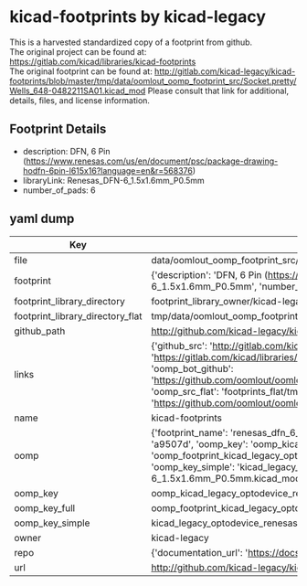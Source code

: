 # kicad-footprints by kicad-legacy  
This is a harvested standardized copy of a footprint from github.  
The original project can be found at:  
https://gitlab.com/kicad/libraries/kicad-footprints  
The original footprint can be found at:
http://gitlab.com/kicad-legacy/kicad-footprints/blob/master/tmp/data/oomlout_oomp_footprint_src/Socket.pretty/Wells_648-0482211SA01.kicad_mod
Please consult that link for additional, details, files, and license information.  
## Footprint Details
* description: DFN, 6 Pin (https://www.renesas.com/us/en/document/psc/package-drawing-hodfn-6pin-l615x16?language=en&r=568376)  
* libraryLink: Renesas_DFN-6_1.5x1.6mm_P0.5mm  
* number_of_pads: 6  
## yaml dump  
| Key | Value |  
| --- | --- |  
| file | data/oomlout_oomp_footprint_src/kicad-footprints/OptoDevice.pretty/Renesas_DFN-6_1.5x1.6mm_P0.5mm.kicad_mod |  
| footprint | {'description': 'DFN, 6 Pin (https://www.renesas.com/us/en/document/psc/package-drawing-hodfn-6pin-l615x16?language=en&r=568376)', 'libraryLink': 'Renesas_DFN-6_1.5x1.6mm_P0.5mm', 'number_of_pads': 6} |  
| footprint_library_directory | footprint_library_owner/kicad-legacy_kicad-footprints |  
| footprint_library_directory_flat | tmp/data/oomlout_oomp_footprint_src/footprints_flat/kicad_legacy_optodevice_renesas_dfn_6_1_5x1_6mm_p0_5mm/working |  
| github_path | http://github.com/kicad-legacy/kicad-footprints/blob/master/tmp/data/oomlout_oomp_footprint_src/OptoDevice.pretty/Renesas_DFN-6_1.5x1.6mm_P0.5mm.kicad_mod |  
| links | {'github_src': 'http://gitlab.com/kicad-legacy/kicad-footprints/blob/master/tmp/data/oomlout_oomp_footprint_src/Socket.pretty/Wells_648-0482211SA01.kicad_mod', 'github_src_repo': 'https://gitlab.com/kicad/libraries/kicad-footprints', 'oomp_bot': 'tmp/data/oomlout_oomp_footprint_src/footprints/kicad_legacy_optodevice_renesas_dfn_6_1_5x1_6mm_p0_5mm/working', 'oomp_bot_github': 'https://github.com/oomlout/oomlout_oomp_footprint_bot/tree/main/tmp/data/oomlout_oomp_footprint_src/footprints/kicad_legacy_optodevice_renesas_dfn_6_1_5x1_6mm_p0_5mm/working', 'oomp_src_flat': 'footprints_flat/tmp/data/oomlout_oomp_footprint_src/footprints_flat/kicad_legacy_optodevice_renesas_dfn_6_1_5x1_6mm_p0_5mm/working', 'oomp_src_flat_github': 'https://github.com/oomlout/oomlout_oomp_footprint_src/tree/main/tmp/data/oomlout_oomp_footprint_src/footprints_flat/kicad_legacy_optodevice_renesas_dfn_6_1_5x1_6mm_p0_5mm/working'} |  
| name | kicad-footprints |  
| oomp | {'footprint_name': 'renesas_dfn_6_1_5x1_6mm_p0_5mm', 'library_name': 'optodevice', 'md5': 'a9507dd4739e4def9e3b1a8dfd810681', 'md5_10': 'a9507dd473', 'md5_5': 'a9507', 'md5_6': 'a9507d', 'oomp_key': 'oomp_kicad_legacy_optodevice_renesas_dfn_6_1_5x1_6mm_p0_5mm', 'oomp_key_extra': 'oomp_footprint_kicad_legacy_optodevice_renesas_dfn_6_1_5x1_6mm_p0_5mm', 'oomp_key_full': 'oomp_footprint_kicad_legacy_optodevice_renesas_dfn_6_1_5x1_6mm_p0_5mm_a9507d', 'oomp_key_simple': 'kicad_legacy_optodevice_renesas_dfn_6_1_5x1_6mm_p0_5mm', 'original_filename': 'data/oomlout_oomp_footprint_src/kicad-footprints/OptoDevice.pretty/Renesas_DFN-6_1.5x1.6mm_P0.5mm.kicad_mod', 'owner_name': 'kicad_legacy'} |  
| oomp_key | oomp_kicad_legacy_optodevice_renesas_dfn_6_1_5x1_6mm_p0_5mm |  
| oomp_key_full | oomp_footprint_kicad_legacy_optodevice_renesas_dfn_6_1_5x1_6mm_p0_5mm |  
| oomp_key_simple | kicad_legacy_optodevice_renesas_dfn_6_1_5x1_6mm_p0_5mm |  
| owner | kicad-legacy |  
| repo | {'documentation_url': 'https://docs.github.com/rest/repos/repos#get-a-repository', 'message': 'Not Found'} |  
| url | http://github.com/kicad-legacy/kicad-footprints |  

